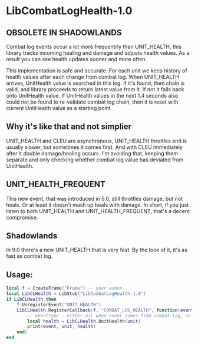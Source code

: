 # LibCombatLogHealth-1.0

## **OBSOLETE IN SHADOWLANDS**

Combat log events occur a lot more frequentrly than UNIT_HEALTH,
this library tracks incoming healing and damage and adjusts health values.
As a result you can see health updates sooner and more often.

This implementation is safe and accurate.
For each unit we keep history of health values after each change from combat log.
When UNIT_HEALTH arrives, UnitHealth value is searched in this log.
If it's found, then chain is valid, and library proceeds to return latest value from it.
If not it falls back onto UnitHealth value. If UnitHealth values in the next 1.4 seconds
also could not be found to re-validate combat log chain,
then it is reset with current UnitHealth value as a starting point.

Why it's like that and not simplier
-----------------------------------

UNIT_HEALTH and CLEU are asynchronous, UNIT_HEALTH throttles and is usually slower,
but sometimes it comes first. And with CLEU immediately after it double damage/healing occurs.
I'm avoiding that, keeping them separate and only checking whether
combat log value has deviated from UnitHealth.

UNIT_HEALTH_FREQUENT
--------------------

This new event, that was introduced in 5.0, still throttles damage, but not heals.
Or at least it doesn't mash up heals with damage.
In short, if you just listen to both UNIT_HEALTH and UNIT_HEALTH_FREQUENT,
that's a decent compromise.

Shadowlands
--------------------

In 9.0 there's a new UNIT_HEALTH that is very fast. By the look of it, it's as fast as combat log.

Usage:
---------
```lua
local f = CreateFrame("Frame") -- your addon
local LibCLHealth = LibStub("LibCombatLogHealth-1.0")
if LibCLHealth then
    f:UnregisterEvent("UNIT_HEALTH")
    LibCLHealth.RegisterCallback(f, "COMBAT_LOG_HEALTH", function(event, unit, eventType)
        -- eventType - either nil when event comes from combat log, or "UNIT_HEALTH" to indicate events that can carry  update to death/ghost states
        local health = LibCLHealth.UnitHealth(unit)
        print(event, unit, health)
    end)
end
```
